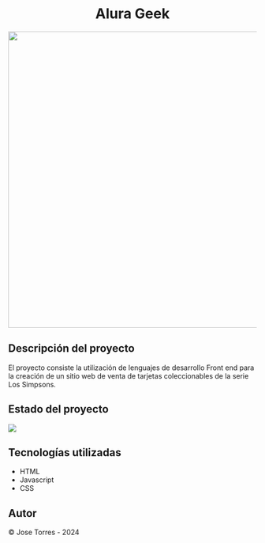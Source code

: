 <h1 align="center">Alura Geek</h1>
<img width="600" heigth="600" src="[https://user-images.githubusercontent.com/101413385/169097543-d5ada41e-7db8-481d-9d89-cef4efdf7e05.png](https://drive.google.com/file/d/1LG1oBZL9P6w2S84GA_HmvfIVoXPwfBoO/view?usp=drive_link)">

<h2>Descripción del proyecto</h2>
El proyecto consiste la utilización de lenguajes de desarrollo Front end para la creación de un sitio web de venta de tarjetas coleccionables de la serie Los Simpsons.
<h2>Estado del proyecto</h2>
<img src="https://img.shields.io/badge/Estado-Finalizado-green">
<h2>Tecnologías utilizadas</h2>
<ul>
  <li>HTML</li>
  <li>Javascript</li>   
   <li>CSS</li>
</ul>

<h2>Autor</h2>
<p>© Jose Torres  - 2024</p>
